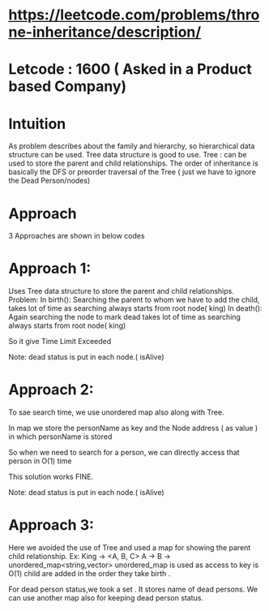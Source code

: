 # https://leetcode.com/problems/throne-inheritance/description/
# Letcode : 1600 ( Asked in a Product based Company)

# Intuition
As problem describes about the family and hierarchy, so hierarchical data structure can be used. Tree data structure is good to use.
Tree : can be used to store the parent and child relationships.
The order of inheritance is basically the DFS or preorder traversal of the Tree ( just we have to ignore the Dead Person/nodes)


# Approach
3 Approaches are shown in below codes

# Approach 1: 

Uses Tree data structure to store the parent and child relationships.
Problem: In birth(): Searching the parent to whom we have to add the child, takes lot of time as searching always starts from root node( king)
In death(): Again searching the node to mark dead takes lot of time as searching always starts from root node( king)

So it give Time Limit Exceeded

Note: dead status is put in each node.( isAlive)

# Approach 2:
To sae search time, we use unordered map also along with Tree.

In map we store the personName as key and the Node address ( as value ) in which personName is stored

So when we need to search for a person, we can directly access that person in O(1) time

This solution works FINE.

Note: dead status is put in each node.( isAlive)

# Approach 3:
Here we avoided the use of Tree and used a map for showing the parent child relationship.
Ex: King -> <A, B, C> 
    A    -> <M>
    B    -> <Alice>
unordered_map<string,vector<string>>
unordered_map is used as access to key is O(1)
child are added in the order they take birth .


For dead person status,we took a set . It stores name of dead persons.
We can use another map also for keeping dead person status. 